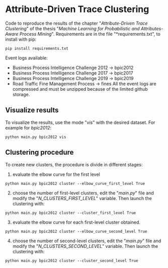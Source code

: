 # Attribute-Driven Trace Clustering

Code to reproduce the results of the chapter "*Attribute-Driven Trace Clustering*" of the thesis "*Machine Learning for Probabilistic and Attributes-Aware Process Mining*".
Requirements are in the file "*requirements.txt", to install with pip:

```
pip install requirements.txt
```

Event logs available:
- Business Process Intelligence Challenge 2012 &rarr; bpic2012 
- Business Process Intelligence Challenge 2017 &rarr; bpic2017 
- Business Process Intelligence Challenge 2019 &rarr; bpic2019 
- Road Traffic Fine Management Process &rarr; fines 
All the event logs are compressed and must be unzipped because of the limited github storage.

## Visualize results
To visualize the results, use the mode "*vis*" with the desired dataset. For example for *bpic2012*:

```
python main.py bpic2012 vis
```

## Clustering procedure
To create new clusters, the procedure is divide in different stages:
1) evaluate the elbow curve for the first level
```
python main.py bpic2012 cluster --elbow_curve_first_level True
```
2) choose the number of first-level clusters, edit the "*main.py*" file and modify the "*N_CLUSTERS_FIRST_LEVEL*" variable. Then launch the clustering with:
```
python main.py bpic2012 cluster --cluster_first_level True
```
3) evaluate the elbow curve for each first-level cluster obtained.
```
python main.py bpic2012 cluster --elbow_curve_second_level True
```
4) choose the number of second-level clusters, edit the "*main.py*" file and modify the "*N_CLUSTERS_SECOND_LEVEL*" variable. Then launch the clustering with:
```
python main.py bpic2012 cluster --cluster_second_level True
```
